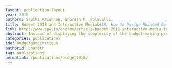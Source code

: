 ```yaml
---
layout: publication-layout
year: 2018
authors: Sruthi Krishnan, Bharath M. Palavalli.
title: Budget 2018 and Interactive Media&#58; How to Design Nuanced Games on Complex Topics
link: http://www.epw.in/engage/article/budget-2018-interactive-media-tools-how-design-game-understand-complexity-budget
abstract: Instead of displaying the complexity of the budget-making process, the Union Budget Game fulfills another objective&#58; of solely focussing on fiscal deficit. The options in the game reinforce that subsidies need to be "cut," while defence and infrastructure expenditure is to be increased further.
categories: publications
ide: budgetgamecritique
authorid: bharath
tag: publications
permalink: /publications/budget2018/
---
```

